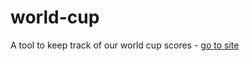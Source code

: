# world-cup
A tool to keep track of our world cup scores - [go to site](https://mattyat3s.github.io/world-cup/)
